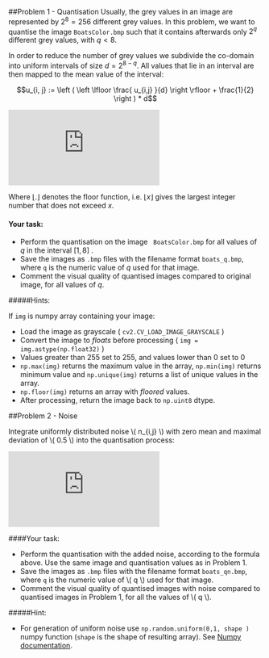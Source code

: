 
##Problem 1 - Quantisation 
Usually, the grey values in an image are represented by $`2^8 = 256`$
different grey values. In this problem, we want to quantise the image
`BoatsColor.bmp` such that it contains afterwards only $`2^q`$ different grey
values, with $`q < 8`$.

In order to reduce the number of grey values we subdivide the co-domain into
uniform intervals of size $` d = 2^{8-q} `$. All values that lie in an
interval are then mapped to the mean value of the interval: 

```math
u_{i, j} :=  \left ( \left \lfloor \frac{ u_{i,j} }{d} \right \rfloor + \frac{1}{2} \right ) * d
```

![quantize]( http://latex.codecogs.com/gif.latex?u_%7Bi%2C%20j%7D%20%3A%3D%20%5Cleft%20%28%20%5Cleft%20%5Clfloor%20%5Cfrac%7B%20u_%7Bi%2Cj%7D%20%7D%7Bd%7D%20%5Cright%20%5Crfloor%20&plus;%20%5Cfrac%7B1%7D%7B2%7D%20%5Cright%20%29%20*%20d)

Where $` \lfloor . \rfloor `$ denotes the floor function, i.e. 
$` \lfloor x \rfloor `$ gives the largest integer number that does not exceed
$` x `$.

#### Your task: 

- Perform the quantisation on the image 
` BoatsColor.bmp` 
for all values of $` q `$ in the interval  $` [ 1, 8 ] `$ . 
- Save the images as
`.bmp` files with the filename format ` boats_q.bmp `,  where ` q ` is the
numeric value of $` q `$ used for that image.  
- Comment the visual quality of quantised images compared to original image, for
all  values of  $` q `$.

#####Hints:

If ` img ` is numpy array containing your image: 

- Load the image as grayscale ( ` cv2.CV_LOAD_IMAGE_GRAYSCALE ` )
- Convert the image to _floats_ before processing ( ` img =
img.astype(np.float32) ` ) 
- Values greater than 255 set to 255, and values lower than 0 set to 0
- `np.max(img)` returns the
maximum value in the array, `np.min(img)` returns minimum value and
`np.unique(img)` returns a list of unique values in the array.
- `np.floor(img)` returns an array with _floored_ values.
- After processing, return the image back to ` np.uint8 ` dtype.
 
##Problem 2 - Noise

Integrate uniformly distributed noise \\( n_{i,j} \\) with zero mean and
maximal deviation of \\( 0.5 \\) into the quantisation process:

![quant+noise](http://latex.codecogs.com/gif.latex?u_%7Bi%2C%20j%7D%20%3A%3D%20%5Cleft%20%28%20%5Cleft%20%5Clfloor%20%5Cfrac%7B%20u_%7Bi%2Cj%7D%20%7D%7Bd%7D%20&plus;%20n_%7Bi%2Cj%7D%20%5Cright%20%5Crfloor%20&plus;%20%5Cfrac%7B1%7D%7B2%7D%20%5Cright%20%29%20*%20d)

####Your task:

- Perform the quantisation with the added noise, according to the formula
above. Use the same image and quantisation values as in Problem 1.
- Save the images as
`.bmp` files with the filename format ` boats_qn.bmp `,  where ` q ` is the
numeric value of \\( q \\) used for that image.  
- Comment the visual quality of quantised images with noise compared to
quantised images in Problem 1, for all the values of \\( q \\).

#####Hint:

- For generation of uniform noise use `np.random.uniform(0,1, shape )` numpy
function (`shape` is the shape of resulting array). 
See [Numpy
documentation](http://docs.scipy.org/doc/numpy/reference/routines.random.html).
